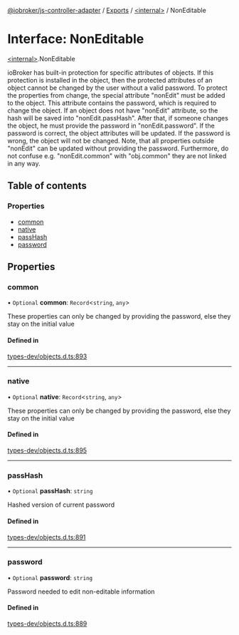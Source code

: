 [@iobroker/js-controller-adapter](../README.md) / [Exports](../modules.md) / [\<internal\>](../modules/internal_.md) / NonEditable

# Interface: NonEditable

[\<internal\>](../modules/internal_.md).NonEditable

ioBroker has built-in protection for specific attributes of objects. If this protection is installed in the object, then the protected attributes of an object cannot be changed by the user without a valid password.
To protect the properties from change, the special attribute "nonEdit" must be added to the object. This attribute contains the password, which is required to change the object.
If an object does not have "nonEdit" attribute, so the hash will be saved into "nonEdit.passHash". After that, if someone changes the object, he must provide the password in "nonEdit.password".
If the password is correct, the object attributes will be updated. If the password is wrong, the object will not be changed.
Note, that all properties outside "nonEdit" can be updated without providing the password. Furthermore, do not confuse e.g. "nonEdit.common" with "obj.common" they are not linked in any way.

## Table of contents

### Properties

- [common](internal_.NonEditable.md#common)
- [native](internal_.NonEditable.md#native)
- [passHash](internal_.NonEditable.md#passhash)
- [password](internal_.NonEditable.md#password)

## Properties

### common

• `Optional` **common**: `Record`\<`string`, `any`\>

These properties can only be changed by providing the password, else they stay on the initial value

#### Defined in

[types-dev/objects.d.ts:893](https://github.com/ioBroker/ioBroker.js-controller/blob/4e8189ae010aadbff9fb35ee4b3861b5e29992c4/packages/types-dev/objects.d.ts#L893)

___

### native

• `Optional` **native**: `Record`\<`string`, `any`\>

These properties can only be changed by providing the password, else they stay on the initial value

#### Defined in

[types-dev/objects.d.ts:895](https://github.com/ioBroker/ioBroker.js-controller/blob/4e8189ae010aadbff9fb35ee4b3861b5e29992c4/packages/types-dev/objects.d.ts#L895)

___

### passHash

• `Optional` **passHash**: `string`

Hashed version of current password

#### Defined in

[types-dev/objects.d.ts:891](https://github.com/ioBroker/ioBroker.js-controller/blob/4e8189ae010aadbff9fb35ee4b3861b5e29992c4/packages/types-dev/objects.d.ts#L891)

___

### password

• `Optional` **password**: `string`

Password needed to edit non-editable information

#### Defined in

[types-dev/objects.d.ts:889](https://github.com/ioBroker/ioBroker.js-controller/blob/4e8189ae010aadbff9fb35ee4b3861b5e29992c4/packages/types-dev/objects.d.ts#L889)
